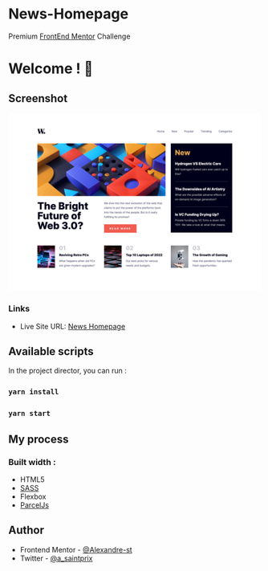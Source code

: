 # News-Homepage

Premium [FrontEnd Mentor](https://www.frontendmentor.io/challenges) Challenge

# Welcome ! 👋

## Screenshot

![](./assets/homepage.png)

### Links

- Live Site URL: [News Homepage](https://alexandre-st-news-homepage.netlify.app)

## Available scripts

In the project director, you can run :

### `yarn install`

### `yarn start`

## My process

### Built width :

- HTML5
- [SASS](https://sass-lang.com)
- Flexbox
- [ParcelJs](https://parceljs.org/)

## Author

- Frontend Mentor - [@Alexandre-st](https://www.frontendmentor.io/profile/Alexandre-st)
- Twitter - [@a_saintprix](https://twitter.com/a_saintprix)
